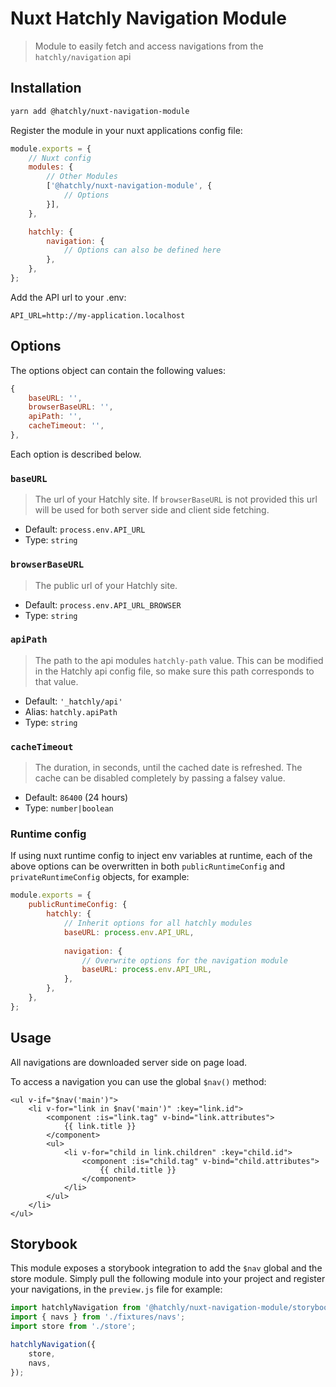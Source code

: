 # Nuxt Hatchly Navigation Module

> Module to easily fetch and access navigations from the `hatchly/navigation` api

## Installation

```bash
yarn add @hatchly/nuxt-navigation-module
```

Register the module in your nuxt applications config file:

```js
module.exports = {
    // Nuxt config
    modules: {
        // Other Modules
        ['@hatchly/nuxt-navigation-module', {
            // Options
        }],
    },

    hatchly: {
        navigation: {
            // Options can also be defined here
        },
    },
};
```

Add the API url to your .env:

```
API_URL=http://my-application.localhost
```

## Options

The options object can contain the following values: 

```js
{
    baseURL: '',
    browserBaseURL: '',
    apiPath: '',
    cacheTimeout: '',
},
```

Each option is described below.

### `baseURL`

> The url of your Hatchly site. If `browserBaseURL` is not provided this url will be used for both server side and client side fetching.

- Default: `process.env.API_URL`
- Type: `string`

### `browserBaseURL`

> The public url of your Hatchly site. 

- Default: `process.env.API_URL_BROWSER`
- Type: `string`

### `apiPath`

> The path to the api modules `hatchly-path` value. This can be modified in the Hatchly api config file, so make sure this path corresponds to that value.

- Default: `'_hatchly/api'`
- Alias: `hatchly.apiPath`
- Type: `string`

### `cacheTimeout`

> The duration, in seconds, until the cached date is refreshed. The cache can be disabled completely by passing a falsey value. 

- Default: `86400` (24 hours)
- Type: `number|boolean`

### Runtime config

If using nuxt runtime config to inject env variables at runtime, each of the above options can be overwritten in both `publicRuntimeConfig` and `privateRuntimeConfig` objects, for example:

```js
module.exports = {
    publicRuntimeConfig: {
        hatchly: {
            // Inherit options for all hatchly modules
            baseURL: process.env.API_URL,
            
            navigation: {
                // Overwrite options for the navigation module
                baseURL: process.env.API_URL,
            },
        },    
    },
};
```

## Usage

All navigations are downloaded server side on page load.

To access a navigation you can use the global `$nav()` method:

```vue
<ul v-if="$nav('main')">
    <li v-for="link in $nav('main')" :key="link.id">
        <component :is="link.tag" v-bind="link.attributes">
            {{ link.title }}
        </component>
        <ul>
            <li v-for="child in link.children" :key="child.id">
                <component :is="child.tag" v-bind="child.attributes">
                    {{ child.title }}
                </component>
            </li>
        </ul>
    </li>
</ul>
```

## Storybook

This module exposes a storybook integration to add the `$nav` global and the store module. Simply pull the following module into your project and register your navigations, in the `preview.js` file for example:

```js
import hatchlyNavigation from '@hatchly/nuxt-navigation-module/storybook';
import { navs } from './fixtures/navs';
import store from './store';

hatchlyNavigation({
    store,
    navs,
});
```
